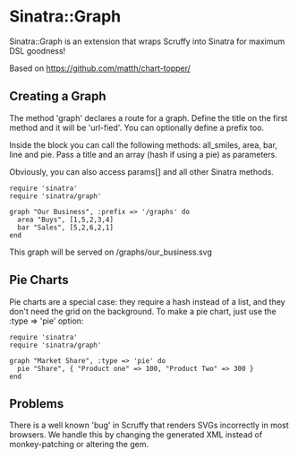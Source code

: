Sinatra::Graph
==============

Sinatra::Graph is an extension that wraps Scruffy into Sinatra for maximum DSL goodness!

Based on https://github.com/matth/chart-topper/

## Creating a Graph

The method 'graph' declares a route for a graph. Define the title on the first method and it will be 'url-fied'. You can optionally define a prefix too.

Inside the block you can call the following methods: all_smiles, area, bar, line and pie. Pass a title and an array (hash if using a pie) as parameters.

Obviously, you can also access params[] and all other Sinatra methods.

    require 'sinatra'
    require 'sinatra/graph'

    graph "Our Business", :prefix => '/graphs' do
      area "Buys", [1,5,2,3,4]
      bar "Sales", [5,2,6,2,1]
    end

This graph will be served on /graphs/our_business.svg

## Pie Charts

Pie charts are a special case: they require a hash instead of a list, and they don't need the grid on the background. To make a pie chart, just use the :type => 'pie' option:

    require 'sinatra'
    require 'sinatra/graph'

    graph "Market Share", :type => 'pie' do
      pie "Share", { "Product one" => 100, "Product Two" => 300 }
    end

## Problems

There is a well known 'bug' in Scruffy that renders SVGs incorrectly in most browsers. We handle this by changing the generated XML instead of monkey-patching or altering the gem.
